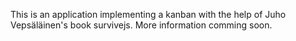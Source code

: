 This is an application implementing a kanban with the help of Juho Vepsäläinen's book survivejs.
More information comming soon.